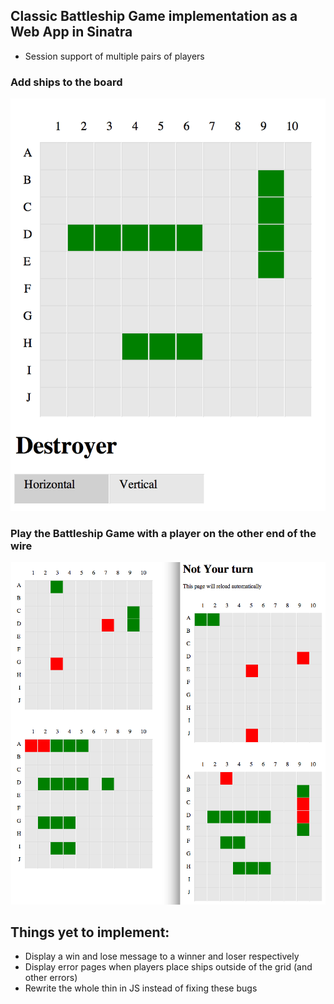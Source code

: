 ## Classic Battleship Game implementation as a Web App in Sinatra
* Session support of multiple pairs of players

### Add ships to the board
![alt tag](./screen_shot1.png)

### Play the Battleship Game with a player on the other end of the wire
![alt tag](./screenshot_2.png)





## Things yet to implement:
* Display a win and lose message to a winner and loser respectively
* Display error pages when players place ships outside of the grid (and other errors)
* Rewrite the whole thin in JS instead of fixing these bugs
